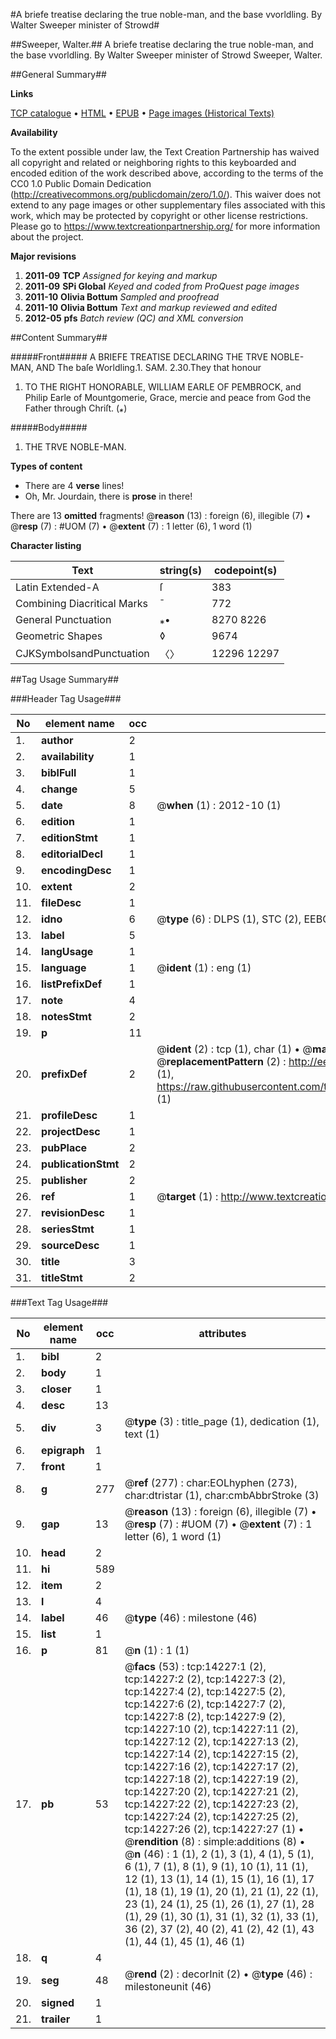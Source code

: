 #A briefe treatise declaring the true noble-man, and the base vvorldling. By Walter Sweeper minister of Strowd#

##Sweeper, Walter.##
A briefe treatise declaring the true noble-man, and the base vvorldling. By Walter Sweeper minister of Strowd
Sweeper, Walter.

##General Summary##

**Links**

[TCP catalogue](http://www.ota.ox.ac.uk/tcp/)  • 
[HTML](http://tei.it.ox.ac.uk/tcp/Texts-HTML/free/A13/A13234.html)  • 
[EPUB](http://tei.it.ox.ac.uk/tcp/Texts-EPUB/free/A13/A13234.epub) • 
[Page images (Historical Texts)](https://historicaltexts.jisc.ac.uk/eebo-99849094e)

**Availability**

To the extent possible under law, the Text Creation Partnership has waived all copyright and related or neighboring rights to this keyboarded and encoded edition of the work described above, according to the terms of the CC0 1.0 Public Domain Dedication (http://creativecommons.org/publicdomain/zero/1.0/). This waiver does not extend to any page images or other supplementary files associated with this work, which may be protected by copyright or other license restrictions. Please go to https://www.textcreationpartnership.org/ for more information about the project.

**Major revisions**

1. __2011-09__ __TCP__ *Assigned for keying and markup*
1. __2011-09__ __SPi Global__ *Keyed and coded from ProQuest page images*
1. __2011-10__ __Olivia Bottum__ *Sampled and proofread*
1. __2011-10__ __Olivia Bottum__ *Text and markup reviewed and edited*
1. __2012-05__ __pfs__ *Batch review (QC) and XML conversion*

##Content Summary##

#####Front#####
A BRIEFE TREATISE DECLARING THE TRVE NOBLE-MAN, AND The baſe Worldling.1. SAM. 2.30.They that honour
1. TO THE RIGHT HONORABLE, WILLIAM EARLE OF PEMBROCK, and Philip Earle of Mountgomerie, Grace, mercie and peace from God the Father through Chriſt. (*⁎*)

#####Body#####

1. THE TRVE NOBLE-MAN.

**Types of content**

  * There are 4 **verse** lines!
  * Oh, Mr. Jourdain, there is **prose** in there!

There are 13 **omitted** fragments! 
 @__reason__ (13) : foreign (6), illegible (7)  •  @__resp__ (7) : #UOM (7)  •  @__extent__ (7) : 1 letter (6), 1 word (1)

**Character listing**


|Text|string(s)|codepoint(s)|
|---|---|---|
|Latin Extended-A|ſ|383|
|Combining             Diacritical Marks|̄|772|
|General Punctuation|⁎•|8270 8226|
|Geometric Shapes|◊|9674|
|CJKSymbolsandPunctuation|〈〉|12296 12297|

##Tag Usage Summary##

###Header Tag Usage###

|No|element name|occ|attributes|
|---|---|---|---|
|1.|__author__|2||
|2.|__availability__|1||
|3.|__biblFull__|1||
|4.|__change__|5||
|5.|__date__|8| @__when__ (1) : 2012-10 (1)|
|6.|__edition__|1||
|7.|__editionStmt__|1||
|8.|__editorialDecl__|1||
|9.|__encodingDesc__|1||
|10.|__extent__|2||
|11.|__fileDesc__|1||
|12.|__idno__|6| @__type__ (6) : DLPS (1), STC (2), EEBO-CITATION (1), PROQUEST (1), VID (1)|
|13.|__label__|5||
|14.|__langUsage__|1||
|15.|__language__|1| @__ident__ (1) : eng (1)|
|16.|__listPrefixDef__|1||
|17.|__note__|4||
|18.|__notesStmt__|2||
|19.|__p__|11||
|20.|__prefixDef__|2| @__ident__ (2) : tcp (1), char (1)  •  @__matchPattern__ (2) : ([0-9\-]+):([0-9IVX]+) (1), (.+) (1)  •  @__replacementPattern__ (2) : http://eebo.chadwyck.com/downloadtiff?vid=$1&page=$2 (1), https://raw.githubusercontent.com/textcreationpartnership/Texts/master/tcpchars.xml#$1 (1)|
|21.|__profileDesc__|1||
|22.|__projectDesc__|1||
|23.|__pubPlace__|2||
|24.|__publicationStmt__|2||
|25.|__publisher__|2||
|26.|__ref__|1| @__target__ (1) : http://www.textcreationpartnership.org/docs/. (1)|
|27.|__revisionDesc__|1||
|28.|__seriesStmt__|1||
|29.|__sourceDesc__|1||
|30.|__title__|3||
|31.|__titleStmt__|2||


###Text Tag Usage###

|No|element name|occ|attributes|
|---|---|---|---|
|1.|__bibl__|2||
|2.|__body__|1||
|3.|__closer__|1||
|4.|__desc__|13||
|5.|__div__|3| @__type__ (3) : title_page (1), dedication (1), text (1)|
|6.|__epigraph__|1||
|7.|__front__|1||
|8.|__g__|277| @__ref__ (277) : char:EOLhyphen (273), char:dtristar (1), char:cmbAbbrStroke (3)|
|9.|__gap__|13| @__reason__ (13) : foreign (6), illegible (7)  •  @__resp__ (7) : #UOM (7)  •  @__extent__ (7) : 1 letter (6), 1 word (1)|
|10.|__head__|2||
|11.|__hi__|589||
|12.|__item__|2||
|13.|__l__|4||
|14.|__label__|46| @__type__ (46) : milestone (46)|
|15.|__list__|1||
|16.|__p__|81| @__n__ (1) : 1 (1)|
|17.|__pb__|53| @__facs__ (53) : tcp:14227:1 (2), tcp:14227:2 (2), tcp:14227:3 (2), tcp:14227:4 (2), tcp:14227:5 (2), tcp:14227:6 (2), tcp:14227:7 (2), tcp:14227:8 (2), tcp:14227:9 (2), tcp:14227:10 (2), tcp:14227:11 (2), tcp:14227:12 (2), tcp:14227:13 (2), tcp:14227:14 (2), tcp:14227:15 (2), tcp:14227:16 (2), tcp:14227:17 (2), tcp:14227:18 (2), tcp:14227:19 (2), tcp:14227:20 (2), tcp:14227:21 (2), tcp:14227:22 (2), tcp:14227:23 (2), tcp:14227:24 (2), tcp:14227:25 (2), tcp:14227:26 (2), tcp:14227:27 (1)  •  @__rendition__ (8) : simple:additions (8)  •  @__n__ (46) : 1 (1), 2 (1), 3 (1), 4 (1), 5 (1), 6 (1), 7 (1), 8 (1), 9 (1), 10 (1), 11 (1), 12 (1), 13 (1), 14 (1), 15 (1), 16 (1), 17 (1), 18 (1), 19 (1), 20 (1), 21 (1), 22 (1), 23 (1), 24 (1), 25 (1), 26 (1), 27 (1), 28 (1), 29 (1), 30 (1), 31 (1), 32 (1), 33 (1), 36 (2), 37 (2), 40 (2), 41 (2), 42 (1), 43 (1), 44 (1), 45 (1), 46 (1)|
|18.|__q__|4||
|19.|__seg__|48| @__rend__ (2) : decorInit (2)  •  @__type__ (46) : milestoneunit (46)|
|20.|__signed__|1||
|21.|__trailer__|1||
